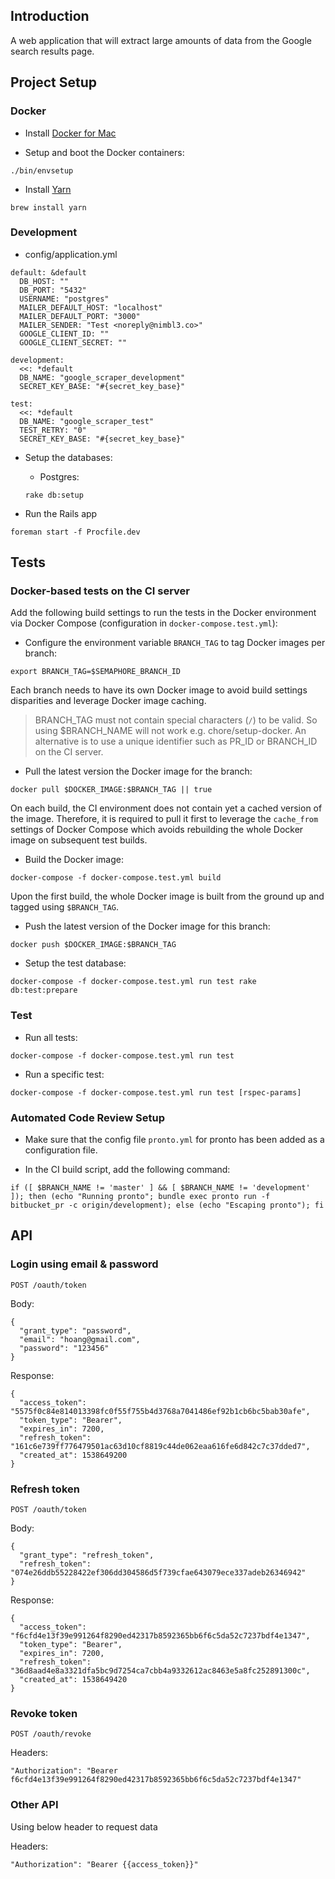 
## Introduction

A web application that will extract large amounts of data from the Google search results page.

## Project Setup

### Docker

* Install [Docker for Mac](https://docs.docker.com/docker-for-mac/install/)

* Setup and boot the Docker containers:

```
./bin/envsetup
```

* Install [Yarn](https://yarnpkg.com/lang/en/docs/install/#mac-tab)

```
brew install yarn
```

### Development
* config/application.yml
```
default: &default
  DB_HOST: ""
  DB_PORT: "5432"
  USERNAME: "postgres"
  MAILER_DEFAULT_HOST: "localhost"
  MAILER_DEFAULT_PORT: "3000"
  MAILER_SENDER: "Test <noreply@nimbl3.co>"
  GOOGLE_CLIENT_ID: ""
  GOOGLE_CLIENT_SECRET: ""

development:
  <<: *default
  DB_NAME: "google_scraper_development"
  SECRET_KEY_BASE: "#{secret_key_base}"

test:
  <<: *default
  DB_NAME: "google_scraper_test"
  TEST_RETRY: "0"
  SECRET_KEY_BASE: "#{secret_key_base}"
```

* Setup the databases:

    * Postgres:

    ```
    rake db:setup
    ```

* Run the Rails app

```
foreman start -f Procfile.dev
```

## Tests

### Docker-based tests on the CI server

Add the following build settings to run the tests in the Docker environment via Docker Compose (configuration in `docker-compose.test.yml`):

* Configure the environment variable `BRANCH_TAG` to tag Docker images per branch:

```
export BRANCH_TAG=$SEMAPHORE_BRANCH_ID
```

Each branch needs to have its own Docker image to avoid build settings disparities and leverage Docker image caching.

> BRANCH_TAG must not contain special characters (`/`) to be valid. So using $BRANCH_NAME will not work e.g. chore/setup-docker.
An alternative is to use a unique identifier such as PR_ID or BRANCH_ID on the CI server.

* Pull the latest version the Docker image for the branch:

```
docker pull $DOCKER_IMAGE:$BRANCH_TAG || true
```

On each build, the CI environment does not contain yet a cached version of the image. Therefore, it is required to pull
it first to leverage the `cache_from` settings of Docker Compose which avoids rebuilding the whole Docker image on subsequent test builds.

* Build the Docker image:

```
docker-compose -f docker-compose.test.yml build
```

Upon the first build, the whole Docker image is built from the ground up and tagged using `$BRANCH_TAG`.

* Push the latest version of the Docker image for this branch:

```
docker push $DOCKER_IMAGE:$BRANCH_TAG
```

* Setup the test database:

```
docker-compose -f docker-compose.test.yml run test rake db:test:prepare
```

### Test

* Run all tests:

```
docker-compose -f docker-compose.test.yml run test
```

* Run a specific test:

```
docker-compose -f docker-compose.test.yml run test [rspec-params]
```

### Automated Code Review Setup

* Make sure that the config file `pronto.yml` for pronto has been added as a configuration file.

* In the CI build script, add the following command:

```
if ([ $BRANCH_NAME != 'master' ] && [ $BRANCH_NAME != 'development' ]); then (echo "Running pronto"; bundle exec pronto run -f bitbucket_pr -c origin/development); else (echo "Escaping pronto"); fi
```

## API
### Login using email & password
`POST /oauth/token`

Body:
```
{
  "grant_type": "password",
  "email": "hoang@gmail.com",
  "password": "123456"
}
```
Response:
```
{
  "access_token": "5575f0c84e814013398fc0f55f755b4d3768a7041486ef92b1cb6bc5bab30afe",
  "token_type": "Bearer",
  "expires_in": 7200,
  "refresh_token": "161c6e739ff776479501ac63d10cf8819c44de062eaa616fe6d842c7c37dded7",
  "created_at": 1538649200
}
```

### Refresh token
`POST /oauth/token`

Body:
```
{
  "grant_type": "refresh_token",
  "refresh_token": "074e26ddb55228422ef306dd304586d5f739cfae643079ece337adeb26346942"
}
```
Response:
```
{
  "access_token": "f6cfd4e13f39e991264f8290ed42317b8592365bb6f6c5da52c7237bdf4e1347",
  "token_type": "Bearer",
  "expires_in": 7200,
  "refresh_token": "36d8aad4e8a3321dfa5bc9d7254ca7cbb4a9332612ac8463e5a8fc252891300c",
  "created_at": 1538649420
}
```

### Revoke token
`POST /oauth/revoke`

Headers:
```
"Authorization": "Bearer f6cfd4e13f39e991264f8290ed42317b8592365bb6f6c5da52c7237bdf4e1347"
```

### Other API
Using below header to request data

Headers:
```
"Authorization": "Bearer {{access_token}}"
```
